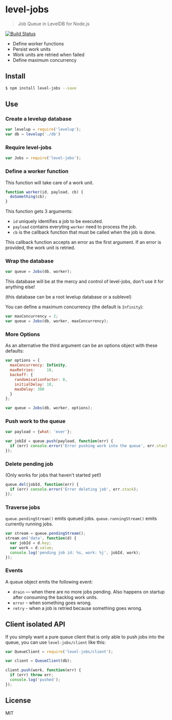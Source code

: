 # level-jobs

> Job Queue in LevelDB for Node.js

[![Build Status](https://travis-ci.org/pgte/level-jobs.png?branch=master)](https://travis-ci.org/pgte/level-jobs)

* Define worker functions
* Persist work units
* Work units are retried when failed
* Define maximum concurrency

## Install

```bash
$ npm install level-jobs --save
```

## Use

### Create a levelup database

```javascript
var levelup = require('levelup');
var db = levelup('./db')
```

### Require level-jobs

```javascript
var Jobs = require('level-jobs');
```

### Define a worker function

This function will take care of a work unit.

```javascript
function worker(id, payload, cb) {
  doSomething(cb);
}
```

This function gets 3 arguments:

- `id` uniquely identifies a job to be executed.
- `payload` contains everyting `worker` need to process the job.
- `cb` is the callback function that must be called when the job is done.

This callback function accepts an error as the first argument. If an error is provided, the work unit is retried.


### Wrap the database

```javascript
var queue = Jobs(db, worker);
```

This database will be at the mercy and control of level-jobs, don't use it for anything else!

(this database can be a root levelup database or a sublevel)

You can define a maximum concurrency (the default is `Infinity`):

```javascript
var maxConcurrency = 2;
var queue = Jobs(db, worker, maxConcurrency);
```

### More Options

As an alternative the third argument can be an options object with these defaults:

```javascript
var options = {
  maxConcurrency: Infinity,
  maxRetries:     10,
  backoff: {
    randomisationFactor: 0,
    initialDelay: 10,
    maxDelay: 300
  }
};

var queue = Jobs(db, worker, options);
```

### Push work to the queue

```javascript
var payload = {what: 'ever'};

var jobId = queue.push(payload, function(err) {
  if (err) console.error('Error pushing work into the queue', err.stack);
});
```

### Delete pending job

(Only works for jobs that haven't started yet!)

```javascript
queue.del(jobId, function(err) {
  if (err) console.error('Error deleting job', err.stack);
});
```

### Traverse jobs

`queue.pendingStream()` emits queued jobs. `queue.runningStream()` emits currently running jobs.

```javascript
var stream = queue.pendingStream();
stream.on('data', function(d) {
  var jobId = d.key;
  var work = d.value;
  console.log('pending job id: %s, work: %j', jobId, work);
});
```

### Events

A queue object emits the following event:

* `drain` — when there are no more jobs pending. Also happens on startup after consuming the backlog work units.
* `error` - when something goes wrong.
* `retry` - when a job is retried because something goes wrong.


## Client isolated API

If you simply want a pure queue client that is only able to push jobs into the queue, you can use `level-jobs/client` like this:

```javascript
var QueueClient = require('level-jobs/client');

var client = QueueClient(db);

client.push(work, function(err) {
  if (err) throw err;
  console.log('pushed');
});
```

## License

MIT
